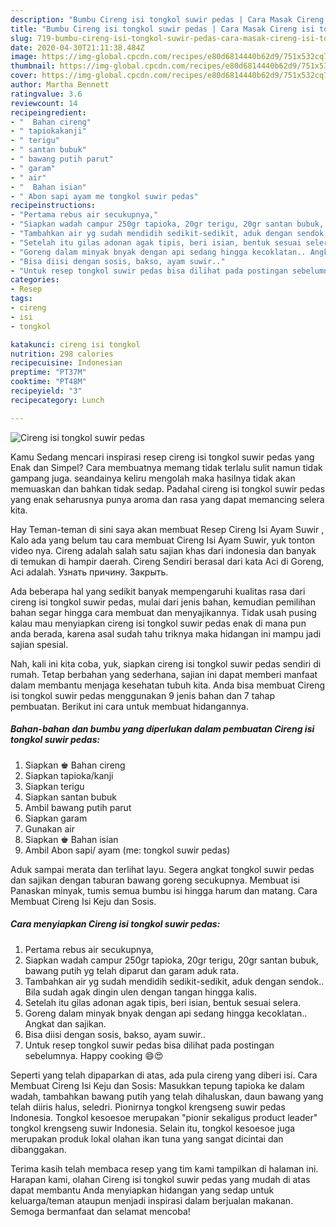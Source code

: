 ```yaml
---
description: "Bumbu Cireng isi tongkol suwir pedas | Cara Masak Cireng isi tongkol suwir pedas Yang Sedap"
title: "Bumbu Cireng isi tongkol suwir pedas | Cara Masak Cireng isi tongkol suwir pedas Yang Sedap"
slug: 719-bumbu-cireng-isi-tongkol-suwir-pedas-cara-masak-cireng-isi-tongkol-suwir-pedas-yang-sedap
date: 2020-04-30T21:11:38.484Z
image: https://img-global.cpcdn.com/recipes/e80d6814440b62d9/751x532cq70/cireng-isi-tongkol-suwir-pedas-foto-resep-utama.jpg
thumbnail: https://img-global.cpcdn.com/recipes/e80d6814440b62d9/751x532cq70/cireng-isi-tongkol-suwir-pedas-foto-resep-utama.jpg
cover: https://img-global.cpcdn.com/recipes/e80d6814440b62d9/751x532cq70/cireng-isi-tongkol-suwir-pedas-foto-resep-utama.jpg
author: Martha Bennett
ratingvalue: 3.6
reviewcount: 14
recipeingredient:
- "  Bahan cireng"
- " tapiokakanji"
- " terigu"
- " santan bubuk"
- " bawang putih parut"
- " garam"
- " air"
- "  Bahan isian"
- " Abon sapi ayam me tongkol suwir pedas"
recipeinstructions:
- "Pertama rebus air secukupnya,"
- "Siapkan wadah campur 250gr tapioka, 20gr terigu, 20gr santan bubuk, bawang putih yg telah diparut dan garam aduk rata."
- "Tambahkan air yg sudah mendidih sedikit-sedikit, aduk dengan sendok.. Bila sudah agak dingin ulen dengan tangan hingga kalis."
- "Setelah itu gilas adonan agak tipis, beri isian, bentuk sesuai selera."
- "Goreng dalam minyak bnyak dengan api sedang hingga kecoklatan.. Angkat dan sajikan."
- "Bisa diisi dengan sosis, bakso, ayam suwir.."
- "Untuk resep tongkol suwir pedas bisa dilihat pada postingan sebelumnya. Happy cooking 😄😍"
categories:
- Resep
tags:
- cireng
- isi
- tongkol

katakunci: cireng isi tongkol 
nutrition: 298 calories
recipecuisine: Indonesian
preptime: "PT37M"
cooktime: "PT48M"
recipeyield: "3"
recipecategory: Lunch

---
```



![Cireng isi tongkol suwir pedas](https://img-global.cpcdn.com/recipes/e80d6814440b62d9/751x532cq70/cireng-isi-tongkol-suwir-pedas-foto-resep-utama.jpg)

Kamu Sedang mencari inspirasi resep cireng isi tongkol suwir pedas yang Enak dan Simpel? Cara membuatnya memang tidak terlalu sulit namun tidak gampang juga. seandainya keliru mengolah maka hasilnya tidak akan memuaskan dan bahkan tidak sedap. Padahal cireng isi tongkol suwir pedas yang enak seharusnya punya aroma dan rasa yang dapat memancing selera kita.

Hay Teman-teman di sini saya akan membuat Resep Cireng Isi Ayam Suwir , Kalo ada yang belum tau cara membuat Cireng Isi Ayam Suwir, yuk tonton video nya. Cireng adalah salah satu sajian khas dari indonesia dan banyak di temukan di hampir daerah. Cireng Sendiri berasal dari kata Aci di Goreng, Aci adalah. Узнать причину. Закрыть.

Ada beberapa hal yang sedikit banyak mempengaruhi kualitas rasa dari cireng isi tongkol suwir pedas, mulai dari jenis bahan, kemudian pemilihan bahan segar hingga cara membuat dan menyajikannya. Tidak usah pusing kalau mau menyiapkan cireng isi tongkol suwir pedas enak di mana pun anda berada, karena asal sudah tahu triknya maka hidangan ini mampu jadi sajian spesial.


Nah, kali ini kita coba, yuk, siapkan cireng isi tongkol suwir pedas sendiri di rumah. Tetap berbahan yang sederhana, sajian ini dapat memberi manfaat dalam membantu menjaga kesehatan tubuh kita. Anda bisa membuat Cireng isi tongkol suwir pedas menggunakan 9 jenis bahan dan 7 tahap pembuatan. Berikut ini cara untuk membuat hidangannya.

<!--inarticleads1-->

##### Bahan-bahan dan bumbu yang diperlukan dalam pembuatan Cireng isi tongkol suwir pedas:

1. Siapkan  ♚ Bahan cireng
1. Siapkan  tapioka/kanji
1. Siapkan  terigu
1. Siapkan  santan bubuk
1. Ambil  bawang putih parut
1. Siapkan  garam
1. Gunakan  air
1. Siapkan  ♚ Bahan isian
1. Ambil  Abon sapi/ ayam (me: tongkol suwir pedas)


Aduk sampai merata dan terlihat layu. Segera angkat tongkol suwir pedas dan sajikan dengan taburan bawang goreng secukupnya. Membuat isi Panaskan minyak, tumis semua bumbu isi hingga harum dan matang. Cara Membuat Cireng Isi Keju dan Sosis. 

<!--inarticleads2-->

##### Cara menyiapkan Cireng isi tongkol suwir pedas:

1. Pertama rebus air secukupnya,
1. Siapkan wadah campur 250gr tapioka, 20gr terigu, 20gr santan bubuk, bawang putih yg telah diparut dan garam aduk rata.
1. Tambahkan air yg sudah mendidih sedikit-sedikit, aduk dengan sendok.. Bila sudah agak dingin ulen dengan tangan hingga kalis.
1. Setelah itu gilas adonan agak tipis, beri isian, bentuk sesuai selera.
1. Goreng dalam minyak bnyak dengan api sedang hingga kecoklatan.. Angkat dan sajikan.
1. Bisa diisi dengan sosis, bakso, ayam suwir..
1. Untuk resep tongkol suwir pedas bisa dilihat pada postingan sebelumnya. Happy cooking 😄😍


Seperti yang telah dipaparkan di atas, ada pula cireng yang diberi isi. Cara Membuat Cireng Isi Keju dan Sosis: Masukkan tepung tapioka ke dalam wadah, tambahkan bawang putih yang telah dihaluskan, daun bawang yang telah diiris halus, seledri. Pionirnya tongkol krengseng suwir pedas Indonesia. Tongkol kesoesoe merupakan &#34;pionir sekaligus product leader&#34; tongkol krengseng suwir Indonesia. Selain itu, tongkol kesoesoe juga merupakan produk lokal olahan ikan tuna yang sangat dicintai dan dibanggakan. 

Terima kasih telah membaca resep yang tim kami tampilkan di halaman ini. Harapan kami, olahan Cireng isi tongkol suwir pedas yang mudah di atas dapat membantu Anda menyiapkan hidangan yang sedap untuk keluarga/teman ataupun menjadi inspirasi dalam berjualan makanan. Semoga bermanfaat dan selamat mencoba!
